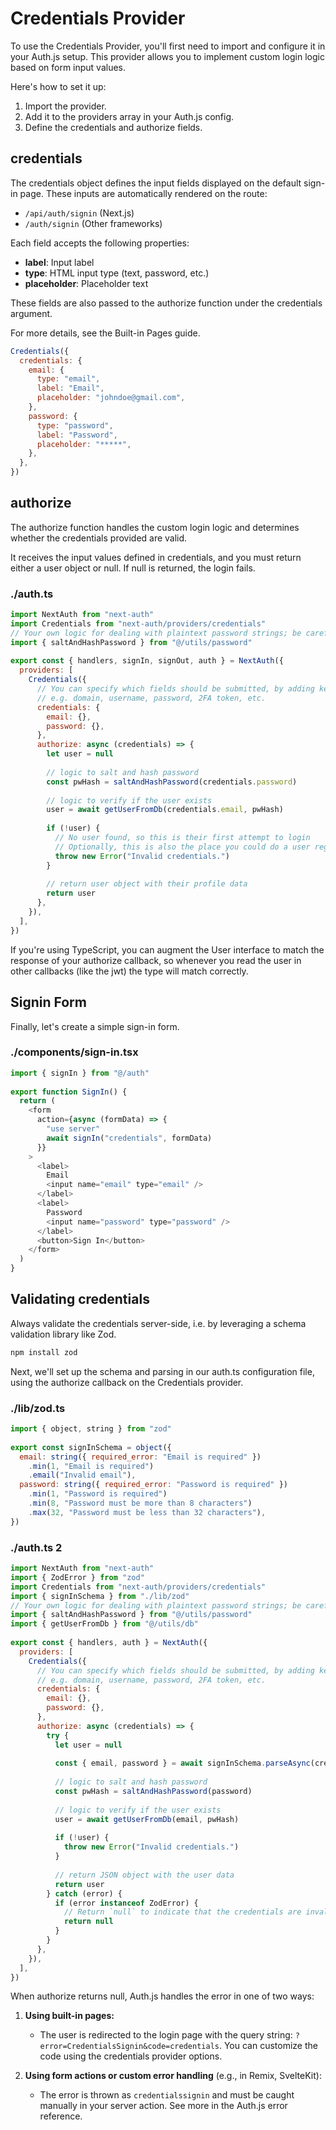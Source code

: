 # Credentials Provider

To use the Credentials Provider, you'll first need to import and configure it in your Auth.js setup. This provider allows you to implement custom login logic based on form input values.

Here's how to set it up:

1. Import the provider.
2. Add it to the providers array in your Auth.js config.
3. Define the credentials and authorize fields.

## credentials

The credentials object defines the input fields displayed on the default sign-in page. These inputs are automatically rendered on the route:

- `/api/auth/signin` (Next.js)
- `/auth/signin` (Other frameworks)

Each field accepts the following properties:

- **label**: Input label
- **type**: HTML input type (text, password, etc.)
- **placeholder**: Placeholder text

These fields are also passed to the authorize function under the credentials argument.

For more details, see the Built-in Pages guide.

```javascript
Credentials({
  credentials: {
    email: {
      type: "email",
      label: "Email",
      placeholder: "johndoe@gmail.com",
    },
    password: {
      type: "password",
      label: "Password",
      placeholder: "*****",
    },
  },
})
```

## authorize

The authorize function handles the custom login logic and determines whether the credentials provided are valid.

It receives the input values defined in credentials, and you must return either a user object or null. If null is returned, the login fails.

### ./auth.ts

```javascript
import NextAuth from "next-auth"
import Credentials from "next-auth/providers/credentials"
// Your own logic for dealing with plaintext password strings; be careful!
import { saltAndHashPassword } from "@/utils/password"
 
export const { handlers, signIn, signOut, auth } = NextAuth({
  providers: [
    Credentials({
      // You can specify which fields should be submitted, by adding keys to the `credentials` object.
      // e.g. domain, username, password, 2FA token, etc.
      credentials: {
        email: {},
        password: {},
      },
      authorize: async (credentials) => {
        let user = null
 
        // logic to salt and hash password
        const pwHash = saltAndHashPassword(credentials.password)
 
        // logic to verify if the user exists
        user = await getUserFromDb(credentials.email, pwHash)
 
        if (!user) {
          // No user found, so this is their first attempt to login
          // Optionally, this is also the place you could do a user registration
          throw new Error("Invalid credentials.")
        }
 
        // return user object with their profile data
        return user
      },
    }),
  ],
})
```

If you're using TypeScript, you can augment the User interface to match the response of your authorize callback, so whenever you read the user in other callbacks (like the jwt) the type will match correctly.

## Signin Form

Finally, let's create a simple sign-in form.

### ./components/sign-in.tsx

```javascript
import { signIn } from "@/auth"
 
export function SignIn() {
  return (
    <form
      action={async (formData) => {
        "use server"
        await signIn("credentials", formData)
      }}
    >
      <label>
        Email
        <input name="email" type="email" />
      </label>
      <label>
        Password
        <input name="password" type="password" />
      </label>
      <button>Sign In</button>
    </form>
  )
}
```

## Validating credentials

Always validate the credentials server-side, i.e. by leveraging a schema validation library like Zod.

```bash
npm install zod
```

Next, we'll set up the schema and parsing in our auth.ts configuration file, using the authorize callback on the Credentials provider.

### ./lib/zod.ts

```javascript
import { object, string } from "zod"
 
export const signInSchema = object({
  email: string({ required_error: "Email is required" })
    .min(1, "Email is required")
    .email("Invalid email"),
  password: string({ required_error: "Password is required" })
    .min(1, "Password is required")
    .min(8, "Password must be more than 8 characters")
    .max(32, "Password must be less than 32 characters"),
})
```

### ./auth.ts 2

```javascript
import NextAuth from "next-auth"
import { ZodError } from "zod"
import Credentials from "next-auth/providers/credentials"
import { signInSchema } from "./lib/zod"
// Your own logic for dealing with plaintext password strings; be careful!
import { saltAndHashPassword } from "@/utils/password"
import { getUserFromDb } from "@/utils/db"
 
export const { handlers, auth } = NextAuth({
  providers: [
    Credentials({
      // You can specify which fields should be submitted, by adding keys to the `credentials` object.
      // e.g. domain, username, password, 2FA token, etc.
      credentials: {
        email: {},
        password: {},
      },
      authorize: async (credentials) => {
        try {
          let user = null
 
          const { email, password } = await signInSchema.parseAsync(credentials)
 
          // logic to salt and hash password
          const pwHash = saltAndHashPassword(password)
 
          // logic to verify if the user exists
          user = await getUserFromDb(email, pwHash)
 
          if (!user) {
            throw new Error("Invalid credentials.")
          }
 
          // return JSON object with the user data
          return user
        } catch (error) {
          if (error instanceof ZodError) {
            // Return `null` to indicate that the credentials are invalid
            return null
          }
        }
      },
    }),
  ],
})
```

When authorize returns null, Auth.js handles the error in one of two ways:

1. **Using built-in pages:**
   - The user is redirected to the login page with the query string: `?error=CredentialsSignin&code=credentials`. You can customize the code using the credentials provider options.

2. **Using form actions or custom error handling** (e.g., in Remix, SvelteKit):
   - The error is thrown as `credentialssignin` and must be caught manually in your server action. See more in the Auth.js error reference.
